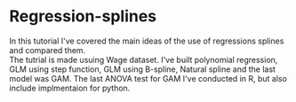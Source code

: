 # Regression-splines
In this tutorial I've covered the main ideas of the use of regressions splines and compared them. <br> The tutrial is made usuing Wage dataset. I've built polynomial regression, GLM using step function, GLM using B-spline, Natural spline and the last model was GAM. The last ANOVA test for GAM I've conducted in R, but also include implmentaion for python. 
